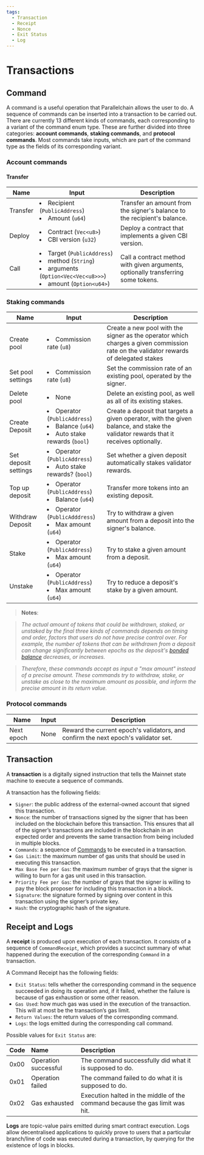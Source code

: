 ```yaml
---
tags:
  - Transaction
  - Receipt
  - Nonce
  - Exit Status
  - Log
---
```


# Transactions

## Command

A command is a useful operation that Parallelchain allows the user to do. A sequence of commands can be inserted into a transaction to be carried out. There are currently 13 different kinds of commands, each corresponding to a variant of the command enum type. These are further divided into three categories: **account commands**, **staking commands**, and **protocol commands**. Most commands take inputs, which are part of the command type as the fields of its corresponding variant.


### Account commands

#### Transfer

|**Name**|**Input**|**Description**|
|---|---|---|
|Transfer|<li>Recipient (`PublicAddress`)</li> <li>Amount (`u64`)</li>|Transfer an amount from the signer's balance to the recipient's balance.|
|Deploy|<li>Contract (`Vec<u8>`)</li> <li>CBI version (`u32`)</li>|Deploy a contract that implements a given CBI version.|
|Call|<li>Target (`PublicAddress`)</li> <li>method (`String`)</li> <li>arguments (`Option<Vec<Vec<u8>>>`)</li> <li>amount (`Option<u64>`)</li>|Call a contract method with given arguments, optionally transferring some tokens.|

### Staking commands


|**Name**|**Input**|**Description**|
|---|---|---|
|Create pool| <li>Commission rate (`u8`)</li> |Create a new pool with the signer as the operator which charges a given commission rate on the validator rewards of delegated stakes
|Set pool settings| <li>Commission rate (`u8`)</li> |Set the commission rate of an existing pool, operated by the signer.|
|Delete pool|<li>None</li>|Delete an existing pool, as well as all of its existing stakes.|
|Create Deposit| <li>Operator (`PublicAddress`)</li> <li>Balance (`u64`)</li> <li>Auto stake rewards (`bool`)</li> |Create a deposit that targets a given operator, with the given balance, and stake the validator rewards that it receives optionally.|
|Set deposit settings| <li>Operator (`PublicAddress`)</li> <li>Auto stake rewards? (`bool`)</li> |Set whether a given deposit automatically stakes validator rewards.|
|Top up deposit| <li>Operator (`PublicAddress`)</li> <li>Balance (`u64`)</li> |Transfer more tokens into an existing deposit.|
|Withdraw Deposit| <li>Operator (`PublicAdddress`)</li> <li>Max amount (`u64`)</li> |Try to withdraw a given amount from a deposit into the signer's balance.|
|Stake| <li>Operator (`PublicAddress`)</li> <li>Max amount (`u64`)</li> |Try to stake a given amount from a deposit.|
|Unstake| <li>Operator (`PublicAddress`)</li> <li>Max amount (`u64`)</li> |Try to reduce a deposit's stake by a given amount.|

> **Notes**: 

> *The actual amount of tokens that could be withdrawn, staked, or unstaked by the final three kinds of commands depends on timing and order, factors that users do not have precise control over. For example, the number of tokens that can be withdrawn from a deposit can change significantly between epochs as the deposit's [bonded balance](https://github.com/parallelchain-io/parallelchain-protocol/blob/master/Blockchain.md#delegated-proof-of-stake) decreases, or increases.*

> *Therefore, these commands accept as input a "max amount" instead of a precise amount. These commands try to withdraw, stake, or unstake as close to the maximum amount as possible, and inform the precise amount in its return value.*

### Protocol commands
|**Name**|**Input**|**Description**|
|---|---|---|
|Next epoch|None|Reward the current epoch's validators, and confirm the next epoch's validator set.|

## Transaction

A **transaction** is a digitally signed instruction that tells the Mainnet state machine to execute a sequence of commands. 

A transaction has the following fields:

- `Signer`: the public address of the external-owned account that signed this transaction.
- `Nonce`: the number of transactions signed by the signer that has been included on the blockchain before this transaction. This ensures that all of the signer’s transactions are included in the blockchain in an expected order and prevents the same transaction from being included in multiple blocks.
- `Commands`: a sequence of [Commands](transaction.md#command) to be executed in a transaction.
- `Gas Limit`: the maximum number of gas units that should be used in executing this transaction.
- `Max Base Fee per Gas`: the maximum number of grays that the signer is willing to burn for a gas unit used in this transaction.
- `Priority Fee per Gas`: the number of grays that the signer is willing to pay the block proposer for including this transaction in a block.
- `Signature`: the signature formed by signing over content in this transaction using the signer’s private key.
- `Hash`: the cryptographic hash of the signature.


## Receipt and Logs

A **receipt** is produced upon execution of each transaction. It consists of a sequence of `CommandReceipt`, which provides a succinct summary of what happened during the execution of the corresponding `Command` in a transaction.

A Command Receipt has the following fields:

- `Exit Status`: tells whether the corresponding command in the sequence succeeded in doing its operation and, if it failed, whether the failure is because of gas exhaustion or some other reason.
- `Gas Used`: how much gas was used in the execution of the transaction. This will at most be the transaction’s gas limit.
- `Return Values`: the return values of the corresponding command.
- `Logs`: the logs emitted during the corresponding call command.

Possible values for `Exit Status` are:

|Code|Name|Description|
|:---|:---|:---|
|0x00|Operation successful|The command successfully did what it is supposed to do.|
|0x01|Operation failed|The command failed to do what it is supposed to do.|
|0x02|Gas exhausted|Execution halted in the middle of the command because the gas limit was hit.|

**Logs** are topic-value pairs emitted during smart contract execution. Logs allow decentralised applications to quickly prove to users that a particular branch/line of code was executed during a transaction, by querying for the existence of logs in blocks.
